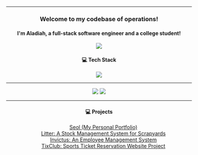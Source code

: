 <hr>
<h3 align="center">Welcome to my codebase of operations!</h3>
<h4 align="center">I'm Aladiah, a full-stack software engineer and a college student!</h4>

<p align="center">
  <img align="center" src="https://github.com/seoll27/seoll27/blob/main/rampo.gif">
</p>

<h4 align="center">💻 Tech Stack</h4>

<p align="center">
  <img src="https://skillicons.dev/icons?i=js,html,css,react,nodejs,mysql,php,bootstrap,tailwind,sass">
</p>

<hr>

<p align="center">
  <img src="https://github-readme-stats.vercel.app/api?username=seoll27&theme=tokyonight&hide_border=false&include_all_commits=true&count_private=true">
  <img src="https://github-readme-streak-stats.herokuapp.com/?user=seoll27&theme=tokyonight&hide_border=false">
</p>

<hr>

<h4 align="center">💻 Projects</h4>

<ul align="center">
  <li style="list-style-type: none"><a href="https://sseoll.com/">Seol (My Personal Portfolio)</a></li>
  <li style="list-style-type: none"><a href="https://github.com/seoll27/LitterApp">Litter: A Stock Management System for Scrapyards</a></li>
  <li style="list-style-type: none"><a href="#">Invictus: An Employee Management System </a></li>
  <li style="list-style-type: none"><a href="https://tixclub.sseoll.com/">TixClub: Sports Ticket Reservation Website Project</a></li>
</ul>




